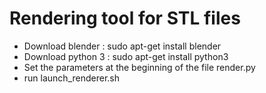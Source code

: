 # Rendering tool for STL files

* Download blender : sudo apt-get install blender
* Download python 3 : sudo apt-get install python3
* Set the parameters at the beginning of the file render.py
* run launch_renderer.sh
 
